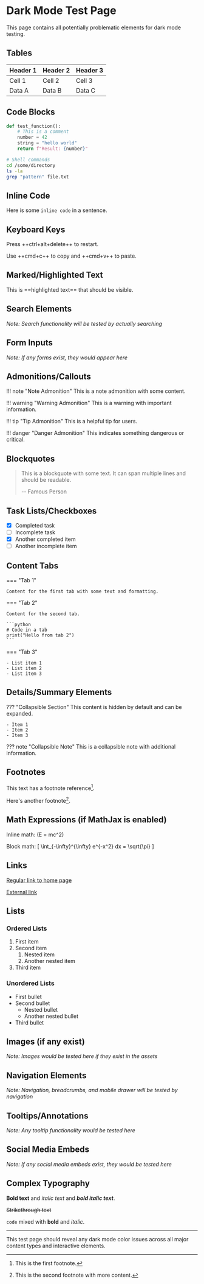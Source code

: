 # Dark Mode Test Page

This page contains all potentially problematic elements for dark mode testing.

## Tables

| Header 1 | Header 2 | Header 3 |
|----------|----------|----------|
| Cell 1   | Cell 2   | Cell 3   |
| Data A   | Data B   | Data C   |

## Code Blocks

```python
def test_function():
    # This is a comment
    number = 42
    string = "hello world"
    return f"Result: {number}"
```

```bash
# Shell commands
cd /some/directory
ls -la
grep "pattern" file.txt
```

## Inline Code

Here is some `inline code` in a sentence.

## Keyboard Keys

Press ++ctrl+alt+delete++ to restart.

Use ++cmd+c++ to copy and ++cmd+v++ to paste.

## Marked/Highlighted Text

This is ==highlighted text== that should be visible.

## Search Elements

*Note: Search functionality will be tested by actually searching*

## Form Inputs

*Note: If any forms exist, they would appear here*

## Admonitions/Callouts

!!! note "Note Admonition"
    This is a note admonition with some content.

!!! warning "Warning Admonition"
    This is a warning with important information.

!!! tip "Tip Admonition"
    This is a helpful tip for users.

!!! danger "Danger Admonition"
    This indicates something dangerous or critical.

## Blockquotes

> This is a blockquote with some text.
> It can span multiple lines and should be readable.
> 
> -- Famous Person

## Task Lists/Checkboxes

- [x] Completed task
- [ ] Incomplete task
- [x] Another completed item
- [ ] Another incomplete item

## Content Tabs

=== "Tab 1"

    Content for the first tab with some text and formatting.

=== "Tab 2"

    Content for the second tab.
    
    ```python
    # Code in a tab
    print("Hello from tab 2")
    ```

=== "Tab 3"

    - List item 1
    - List item 2
    - List item 3

## Details/Summary Elements

??? "Collapsible Section"
    This content is hidden by default and can be expanded.
    
    - Item 1
    - Item 2
    - Item 3

??? note "Collapsible Note"
    This is a collapsible note with additional information.

## Footnotes

This text has a footnote reference[^1].

Here's another footnote[^2].

[^1]: This is the first footnote.
[^2]: This is the second footnote with more content.

## Math Expressions (if MathJax is enabled)

Inline math: \(E = mc^2\)

Block math:
\[
\int_{-\infty}^{\infty} e^{-x^2} dx = \sqrt{\pi}
\]

## Links

[Regular link to home page](../index.md)

[External link](https://example.com)

## Lists

### Ordered Lists

1. First item
2. Second item
   1. Nested item
   2. Another nested item
3. Third item

### Unordered Lists

- First bullet
- Second bullet
  - Nested bullet
  - Another nested bullet
- Third bullet

## Images (if any exist)

*Note: Images would be tested here if they exist in the assets*

## Navigation Elements

*Note: Navigation, breadcrumbs, and mobile drawer will be tested by navigation*

## Tooltips/Annotations

*Note: Any tooltip functionality would be tested here*

## Social Media Embeds

*Note: If any social media embeds exist, they would be tested here*

## Complex Typography

**Bold text** and *italic text* and ***bold italic text***.

~~Strikethrough text~~

`code` mixed with **bold** and *italic*.

---

This test page should reveal any dark mode color issues across all major content types and interactive elements.